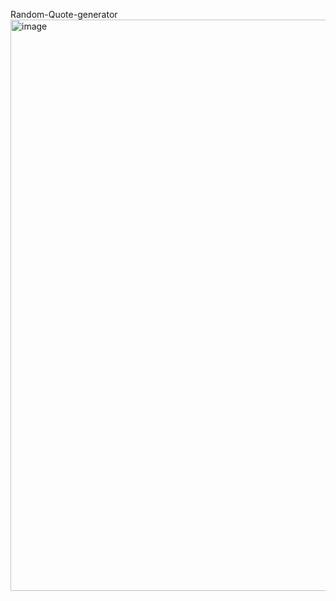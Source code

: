  Random-Quote-generator
 <img width="914" alt="image" src="https://user-images.githubusercontent.com/95211714/225588323-abddd9fa-410d-4d65-b7f7-5c9b2b6f6380.png">

